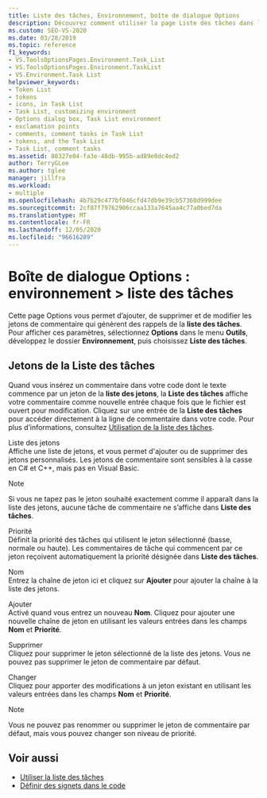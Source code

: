```yaml
---
title: Liste des tâches, Environnement, boîte de dialogue Options
description: Découvrez comment utiliser la page Liste des tâches dans la section environnement pour ajouter, supprimer et modifier les jetons de commentaire qui génèrent des rappels Liste des tâches.
ms.custom: SEO-VS-2020
ms.date: 03/28/2019
ms.topic: reference
f1_keywords:
- VS.ToolsOptionsPages.Environment.Task_List
- VS.ToolsOptionsPages.Environment.TaskList
- VS.Environment.Task List
helpviewer_keywords:
- Token List
- tokens
- icons, in Task List
- Task List, customizing environment
- Options dialog box, Task List environment
- exclamation points
- comments, comment tasks in Task List
- tokens, and the Task List
- Task List, comment tasks
ms.assetid: 88327e04-fa3e-48db-995b-ad89e0dc4ed2
author: TerryGLee
ms.author: tglee
manager: jillfra
ms.workload:
- multiple
ms.openlocfilehash: 4b7b29c477bf046cfd47db9e39cb57360d999dee
ms.sourcegitcommit: 2cf87f79762906ccaa133a7645aa4c77a0bed7da
ms.translationtype: MT
ms.contentlocale: fr-FR
ms.lasthandoff: 12/05/2020
ms.locfileid: "96616289"
---
```

# <a name="options-dialog-box-environment--task-list"></a>Boîte de dialogue Options : environnement \> liste des tâches

Cette page Options vous permet d’ajouter, de supprimer et de modifier les jetons de commentaire qui génèrent des rappels de la **liste des tâches**. Pour afficher ces paramètres, sélectionnez **Options** dans le menu **Outils**, développez le dossier **Environnement**, puis choisissez **Liste des tâches**.

## <a name="task-list-tokens"></a>Jetons de la Liste des tâches

Quand vous insérez un commentaire dans votre code dont le texte commence par un jeton de la **liste des jetons**, la **Liste des tâches** affiche votre commentaire comme nouvelle entrée chaque fois que le fichier est ouvert pour modification. Cliquez sur une entrée de la **Liste des tâches** pour accéder directement à la ligne de commentaire dans votre code. Pour plus d’informations, consultez [Utilisation de la liste des tâches](../../ide/using-the-task-list.md).

Liste des jetons\
Affiche une liste de jetons, et vous permet d'ajouter ou de supprimer des jetons personnalisés. Les jetons de commentaire sont sensibles à la casse en C# et C++, mais pas en Visual Basic.

> [!NOTE]
> Si vous ne tapez pas le jeton souhaité exactement comme il apparaît dans la liste des jetons, aucune tâche de commentaire ne s’affiche dans **Liste des tâches**.

Priorité\
Définit la priorité des tâches qui utilisent le jeton sélectionné (basse, normale ou haute). Les commentaires de tâche qui commencent par ce jeton reçoivent automatiquement la priorité désignée dans **Liste des tâches**.

Nom\
Entrez la chaîne de jeton ici et cliquez sur **Ajouter** pour ajouter la chaîne à la liste des jetons.

Ajouter\
Activé quand vous entrez un nouveau **Nom**. Cliquez pour ajouter une nouvelle chaîne de jeton en utilisant les valeurs entrées dans les champs **Nom** et **Priorité**.

Supprimer\
Cliquez pour supprimer le jeton sélectionné de la liste des jetons. Vous ne pouvez pas supprimer le jeton de commentaire par défaut.

Changer\
Cliquez pour apporter des modifications à un jeton existant en utilisant les valeurs entrées dans les champs **Nom** et **Priorité**.

> [!NOTE]
> Vous ne pouvez pas renommer ou supprimer le jeton de commentaire par défaut, mais vous pouvez changer son niveau de priorité.

## <a name="see-also"></a>Voir aussi

- [Utiliser la liste des tâches](../../ide/using-the-task-list.md)
- [Définir des signets dans le code](../../ide/setting-bookmarks-in-code.md)
